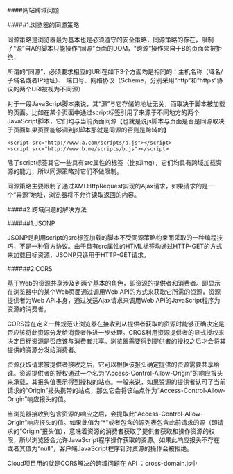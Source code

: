 ####网站跨域问题

#####1.浏览器的同源策略

<p>
同源策略是浏览器最为基本也是必须遵守的安全策略，同源策略的存在，限制了“源”自A的脚本只能操作“同源”页面的DOM，“跨源”操作来自于B的页面会被拒绝，
</p>

<p>
所谓的“同源”，必须要求相应的URI在如下3个方面均是相同的：主机名称（域名/子域名或者IP地址）、
端口号、网络协议（Scheme，分别采用“http”和“https”协议的两个URI被视为不同源）
</p>

<p>
对于一段JavaScript脚本来说，其“源”与它存储的地址无关，而取决于脚本被加载的页面。比如在某个页面中通过script标签引用了来源于不同地方的两个JavaScript脚本，它们均与当前页面同源【也就是说js脚本与页面是否是同源取决于页面如果页面能够调到js脚本那就是同源的否则是跨域的】
</p>

```
<script src="http://www.a.com/scripts/a.js"></script>
<script src="http://www.b.me/scripts/b.js"></script>
```

<p>
除了script标签其它一些具有src属性的标签（比如img），它们均具有跨域加载资源的能力，所以同源策略对它们不做限制。	
</p>

<p>
同源策略主要限制了通过XMLHttpRequest实现的Ajax请求，如果请求的是一个“异源”地址，浏览器将不允许读取返回的内容。
</p>

#####2.跨域问题的解决方法

######1.JSONP

<p>
JSONP是利用script的src标签加载的脚本不受同源策略约束而采取的一种编程技巧，不是一种官方协议。由于具有src属性的HTML标签均通过HTTP-GET的方式来加载目标资源，JSONP只适用于HTTP-GET请求。
</p>

######2.CORS

<p>
基于Web的资源共享涉及到两个基本的角色，即资源的提供者和消费者。即显示在浏览器中的某个Web页面通过调用Web API的方式来获取它所需的资源，资源提供者为Web API本身，通过发送Ajax请求来调用Web API的JavaScript程序为资源的消费者。
</p>

<p>
CORS旨在定义一种规范让浏览器在接收到从提供者获取的资源时能够正确决定是否应该将此资源分发给消费者作进一步处理。CROS利用资源提供者的显式授权来决定目标资源是否应该与消费者共享。浏览器需要得到提供者的授权之后才会将其提供的资源分发给消费者。
</p>

<p>
资源获取请求被提供者接收之后，它可以根据该报头确定提供的资源需要共享给谁。资源提供者的授权通过一个名为“Access-Control-Allow-Origin”的响应报头来承载，其报头值表示得到授权的站点。一般来说，如果资源的提供者认可了当前请求的“Origin”报头携带的站点，那么它会将该站点作为“Access-Control-Allow-Origin”响应报头的值。
</p>

<p>
当浏览器接收到包含资源的响应之后，会提取此“Access-Control-Allow-Origin”响应报头的值。如果此值为“*”或者包含的源列表包含此前请求的源（即请求的“Origin”报头值），意味着资源的消费者获取了提供者获取和操作资源的权限，所以浏览器会允许JavaScript程序操作获取的资源。如果此响应报头不存在或者其值为“null”，客户端JavaScript程序针对资源的操作会被拒绝。

</p>

<p>
Cloud项目用的就是CORS解决的跨域问题在 API ：cross-domain.js中
</p>
